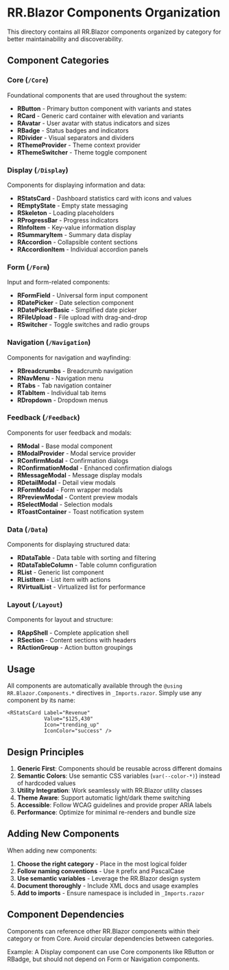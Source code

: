 # RR.Blazor Components Organization

This directory contains all RR.Blazor components organized by category for better maintainability and discoverability.

## Component Categories

### Core (`/Core`)
Foundational components that are used throughout the system:
- **RButton** - Primary button component with variants and states
- **RCard** - Generic card container with elevation and variants
- **RAvatar** - User avatar with status indicators and sizes
- **RBadge** - Status badges and indicators
- **RDivider** - Visual separators and dividers
- **RThemeProvider** - Theme context provider
- **RThemeSwitcher** - Theme toggle component

### Display (`/Display`)
Components for displaying information and data:
- **RStatsCard** - Dashboard statistics card with icons and values
- **REmptyState** - Empty state messaging
- **RSkeleton** - Loading placeholders
- **RProgressBar** - Progress indicators
- **RInfoItem** - Key-value information display
- **RSummaryItem** - Summary data display
- **RAccordion** - Collapsible content sections
- **RAccordionItem** - Individual accordion panels

### Form (`/Form`)
Input and form-related components:
- **RFormField** - Universal form input component
- **RDatePicker** - Date selection component
- **RDatePickerBasic** - Simplified date picker
- **RFileUpload** - File upload with drag-and-drop
- **RSwitcher** - Toggle switches and radio groups

### Navigation (`/Navigation`)
Components for navigation and wayfinding:
- **RBreadcrumbs** - Breadcrumb navigation
- **RNavMenu** - Navigation menu
- **RTabs** - Tab navigation container
- **RTabItem** - Individual tab items
- **RDropdown** - Dropdown menus

### Feedback (`/Feedback`)
Components for user feedback and modals:
- **RModal** - Base modal component
- **RModalProvider** - Modal service provider
- **RConfirmModal** - Confirmation dialogs
- **RConfirmationModal** - Enhanced confirmation dialogs
- **RMessageModal** - Message display modals
- **RDetailModal** - Detail view modals
- **RFormModal** - Form wrapper modals
- **RPreviewModal** - Content preview modals
- **RSelectModal** - Selection modals
- **RToastContainer** - Toast notification system

### Data (`/Data`)
Components for displaying structured data:
- **RDataTable** - Data table with sorting and filtering
- **RDataTableColumn** - Table column configuration
- **RList** - Generic list component
- **RListItem** - List item with actions
- **RVirtualList** - Virtualized list for performance

### Layout (`/Layout`)
Components for layout and structure:
- **RAppShell** - Complete application shell
- **RSection** - Content sections with headers
- **RActionGroup** - Action button groupings

## Usage

All components are automatically available through the `@using RR.Blazor.Components.*` directives in `_Imports.razor`. Simply use any component by its name:

```razor
<RStatsCard Label="Revenue" 
            Value="$125,430" 
            Icon="trending_up"
            IconColor="success" />
```

## Design Principles

1. **Generic First**: Components should be reusable across different domains
2. **Semantic Colors**: Use semantic CSS variables (`var(--color-*)`) instead of hardcoded values
3. **Utility Integration**: Work seamlessly with RR.Blazor utility classes
4. **Theme Aware**: Support automatic light/dark theme switching
5. **Accessible**: Follow WCAG guidelines and provide proper ARIA labels
6. **Performance**: Optimize for minimal re-renders and bundle size

## Adding New Components

When adding new components:

1. **Choose the right category** - Place in the most logical folder
2. **Follow naming conventions** - Use `R` prefix and PascalCase
3. **Use semantic variables** - Leverage the RR.Blazor design system
4. **Document thoroughly** - Include XML docs and usage examples
5. **Add to imports** - Ensure namespace is included in `_Imports.razor`

## Component Dependencies

Components can reference other RR.Blazor components within their category or from Core. Avoid circular dependencies between categories.

Example: A Display component can use Core components like RButton or RBadge, but should not depend on Form or Navigation components.